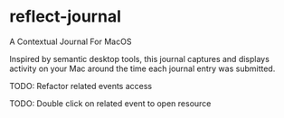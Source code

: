 reflect-journal
===============

A Contextual Journal For MacOS

Inspired by semantic desktop tools, this journal captures and displays activity on your Mac around the time each journal entry was submitted.

TODO: Refactor related events access

TODO: Double click on related event to open resource
